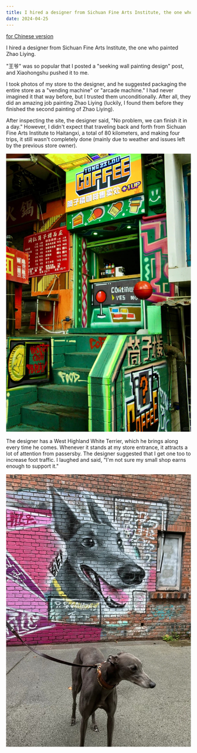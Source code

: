 ```yaml
---
title: I hired a designer from Sichuan Fine Arts Institute, the one who painted Zhao Liying.
date: 2024-04-25
---
```


[for Chinese version](https://www.xiaohongshu.com/explore/662a0fdb000000001c008403)

I hired a designer from Sichuan Fine Arts Institute, the one who painted Zhao Liying.

<!--more-->

"王爷" was so popular that I posted a "seeking wall painting design" post, and Xiaohongshu pushed it to me.

I took photos of my store to the designer, and he suggested packaging the entire store as a "vending machine" or "arcade machine." I had never imagined it that way before, but I trusted them unconditionally. After all, they did an amazing job painting Zhao Liying (luckily, I found them before they finished the second painting of Zhao Liying).

After inspecting the site, the designer said, "No problem, we can finish it in a day." However, I didn't expect that traveling back and forth from Sichuan Fine Arts Institute to Haitangxi, a total of 80 kilometers, and making four trips, it still wasn't completely done (mainly due to weather and issues left by the previous store owner).

![shop](./shop.jpg)

The designer has a West Highland White Terrier, which he brings along every time he comes. Whenever it stands at my store entrance, it attracts a lot of attention from passersby. The designer suggested that I get one too to increase foot traffic. I laughed and said, "I'm not sure my small shop earns enough to support it."

![dog](./dog.jpg)

